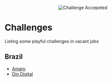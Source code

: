 <p align="center"><img src="https://cloud.githubusercontent.com/assets/3603793/23482593/669e9444-feae-11e6-9b6b-d1a53faf984a.png" alt="Challenge Accepeted"></p>

# Challenges 

Listing some playful challenges in vacant jobs

## Brazil
 
- [Amaro](https://github.com/amarofashion/front-end-challenge)
- [Din Digital](https://github.com/dindigital/teste-frontend-2017)
